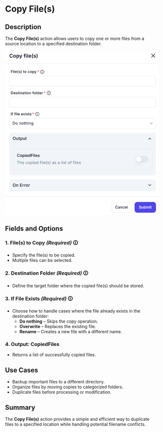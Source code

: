 # Copy File(s)  

## Description  

The **Copy File(s)** action allows users to copy one or more files from a source location to a specified destination folder.  

![Copy File(s) UI](copy-files.png)  

## Fields and Options  

### 1. **File(s) to Copy** *(Required)* 🛈

- Specify the file(s) to be copied.  
- Multiple files can be selected.  

### 2. **Destination Folder** *(Required)* 🛈  

- Define the target folder where the copied file(s) should be stored.  

### 3. **If File Exists** *(Required)* 🛈  

- Choose how to handle cases where the file already exists in the destination folder:  
  - **Do nothing** – Skips the copy operation.  
  - **Overwrite** – Replaces the existing file.  
  - **Rename** – Creates a new file with a different name.  

### 4. **Output: CopiedFiles**  

- Returns a list of successfully copied files.  

## Use Cases  

- Backup important files to a different directory.  
- Organize files by moving copies to categorized folders.  
- Duplicate files before processing or modification.  

## Summary  

The **Copy File(s)** action provides a simple and efficient way to duplicate files to a specified location while handling potential filename conflicts.  

